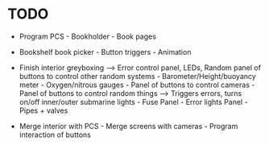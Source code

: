 
# TODO

- Program PCS
		- Bookholder
		- Book pages		

- Bookshelf book picker
		- Button triggers
		- Animation

- Finish interior greyboxing --> Error control panel, LEDs, Random panel of buttons to control other random systems 
		- Barometer/Height/buoyancy meter
		- Oxygen/nitrous gauges
		- Panel of buttons to control cameras
		- Panel of buttons to control random things --> Triggers errors, turns on/off inner/outer submarine lights
		- Fuse Panel
		- Error lights Panel
		- Pipes + valves
		
- Merge interior with PCS
		- Merge screens with cameras
		- Program interaction of buttons
